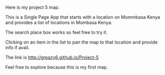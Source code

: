 Here is my project 5 map.

This is a Single Page App that starts with a location on Mommbasa Kenya and provides a list of locations in Mombasa Kenya.

The search place box works so feel free to try it.

Clicking on an item in the list to pan the map to that location and provide info if avail.

The link is http://greazy6.github.io/Project-5

Feel free to explore because this is my first map.